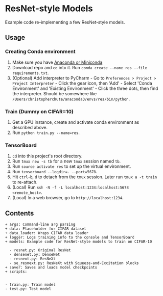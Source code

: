 # ResNet-style Models

Example code re-implementing a few ResNet-style models.

## Usage

### Creating Conda environment
  1. Make sure you have [Anaconda or Miniconda](https://conda.io/docs/download.html)
  2. Download repo and `cd` into it. Run `conda create --name res --file requirements.txt`.
  3. (Optional) Add interpreter to PyCharm
    - Go to `Preferences > Project > Project Interpreter`
    - Click the gear icon, then 'Add'
    - Select 'Conda Environment' and 'Existing Environment'
    - Click the three dots, then find the interpreter. Should be somewhere like
    `/Users/christopherchute/anaconda3/envs/res/bin/python`.

### Train (Dummy on CIFAR=10)
  1. Get a GPU instance, create and activate conda environment as described above.
  2. Run `python train.py --name=res`.

### TensorBoard
  1. `cd` into this project's root directory.
  2. Run `tmux new -s tb` for  a new `tmux` session named `tb`.
  3. Run `source activate res` to set up the virtual environment.
  4. Run `tensorboard --logdir=. --port=5678`.
  5. Hit `ctrl-b`, `d` to detach from the `tmux` session. Later run `tmux a -t train` to re-attach.
  6. (Local) Run `ssh -N -f -L localhost:1234:localhost:5678 <remote_host>`.
  7. (Local) In a web browser, go to `http://localhost:1234`.

## Contents
```text
+ args: Command-line arg parsing
+ data: Placeholder for CIFAR dataset
+ data_loader: Wraps CIFAR data loader
+ logger: Logs training info to the console and TensorBoard
+ models: Example code for ResNet-style models to train on CIFAR-10

  - resnet.py: Original ResNet
  - densenet.py: DenseNet
  - resnext.py: ResNeXt
  - se_resnext.py: ResNeXt with Squeeze-and-Excitation blocks
+ saver: Saves and loads model checkpoints
+ scripts:


- train.py: Train model
- test.py: Test model
```
